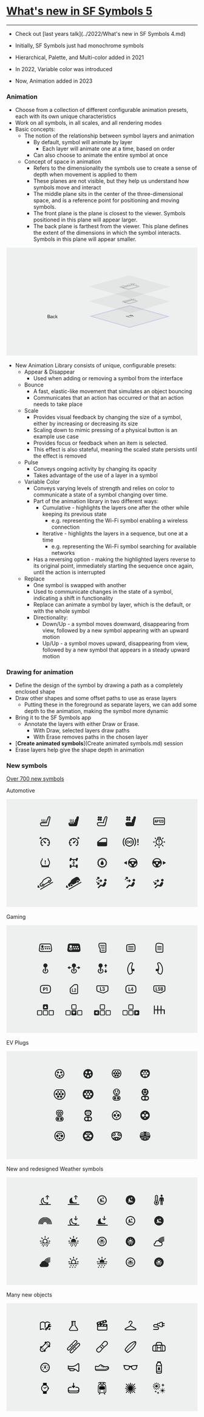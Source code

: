 # [**What's new in SF Symbols 5**](https://developer.apple.com/videos/play/wwdc2023/10197/)

---

* Check out [last years talk](../2022/What's new in SF Symbols 4.md)

* Initially, SF Symbols just had monochrome symbols
* Hierarchical, Palette, and Multi-color added in 2021
* In 2022, Variable color was introduced
* Now, Animation added in 2023

### **Animation**

* Choose from a collection of different configurable animation presets, each with its own unique characteristics
* Work on all symbols, in all scales, and all rendering modes
* Basic concepts:
    * The notion of the relationship between symbol layers and animation
        * By default, symbol will animate by layer
            * Each layer will animate one at a time, based on order
        * Can also choose to animate the entire symbol at once
    * Concept of space in animation
        * Refers to the dimensionality the symbols use to create a sense of depth when movement is applied to them
        * These planes are not visible, but they help us understand how symbols move and interact
        * The middle plane sits in the center of the three-dimensional space, and is a reference point for positioning and moving symbols.
        * The front plane is the plane is closest to the viewer. Symbols positioned in this plane will appear larger.
        * The back plane is farthest from the viewer. This plane defines the extent of the dimensions in which the symbol interacts. Symbols in this plane will appear smaller.

![Symbol Planes](images/new_sfsymbols/planes.png)

* New Animation Library consists of unique, configurable presets:
    * Appear & Disappear
        * Used when adding or removing a symbol from the interface
    * Bounce
        * A fast, elastic-like movement that simulates an object bouncing
        * Communicates that an action has occurred or that an action needs to take place
    * Scale
        * Provides visual feedback by changing the size of a symbol, either by increasing or decreasing its size
        * Scaling down to mimic pressing of a physical button is an example use case
        * Provides focus or feedback when an item is selected.
        * This effect is also stateful, meaning the scaled state persists until the effect is removed
    * Pulse
        * Conveys ongoing activity by changing its opacity
        * Takes advantage of the use of a layer in a symbol
    * Variable Color
        * Conveys varying levels of strength and relies on color to communicate a state of a symbol changing over time.
        * Part of the animation library in two different ways:
            * Cumulative - highlights the layers one after the other while keeping its previous state
                * e.g. representing the Wi-Fi symbol enabling a wireless connection
            * Iterative - highlights the layers in a sequence, but one at a time
                * e.g. representing the Wi-Fi symbol searching for available networks
        * Has a reversing option - making the highlighted layers reverse to its original point, immediately starting the sequence once again, until the action is interrupted
    * Replace
        * One symbol is swapped with another
        * Used to communicate changes in the state of a symbol, indicating a shift in functionality
        * Replace can animate a symbol by layer, which is the default, or with the whole symbol
        * Directionality:
            * Down/Up - a symbol moves downward, disappearing from view, followed by a new symbol appearing with an upward motion
            * Up/Up - a symbol moves upward, disappearing from view, followed by a new symbol that appears in a steady upward motion

### **Drawing for animation**

* Define the design of the symbol by drawing a path as a completely enclosed shape
* Draw other shapes and some offset paths to use as erase layers
    * Putting these in the foreground as separate layers, we can add some depth to the animation, making the symbol more dynamic
* Bring it to the SF Symbols app
    * Annotate the layers with either Draw or Erase.
        * With Draw, selected layers draw paths
        * With Erase removes paths in the chosen layer
* [**Create animated symbols**](Create animated symbols.md) session
* Erase layers help give the shape depth in animation

### **New symbols**

[Over 700 new symbols](https://developer.apple.com/sf-symbols)

Automotive

![Symbol Planes](images/new_sfsymbols/automotive.png)

Gaming

![Symbol Planes](images/new_sfsymbols/gaming.png)

EV Plugs

![Symbol Planes](images/new_sfsymbols/plugs.png)

New and redesigned Weather symbols

![Symbol Planes](images/new_sfsymbols/weather.png)

Many new objects

![Symbol Planes](images/new_sfsymbols/objects.png)
